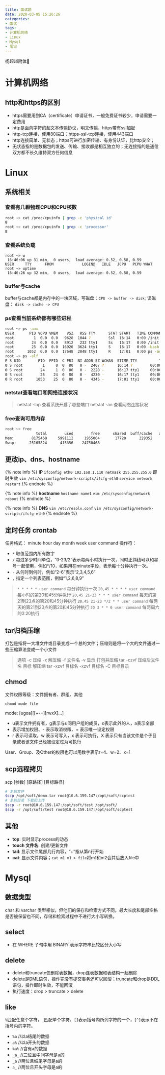 ```yaml
---
title: 面试题
date: 2020-03-05 15:26:26
categories:
- 面试
tags:
- 计算机网络
- Linux
- Mysql
- 笔记
---
```


杨超越附体🙏

<!-- more -->

# 计算机网络

## http和https的区别

+ https需要用到CA（certificate）申请证书，一般免费证书较少，申请需要一定费用
+ http是面向字符的超文本传输协议，明文传输，https带有ssl加密
+ http-tcp连接，使用80端口；https-ssl-tcp连接，使用443端口
+ http连接简单、无状态；https可进行加密传输、有身份认证，比http安全；
+ 无状态指的是数据包的发送、传输、接收都是相互独立的；无连接指的是通信双方都不长久维持双方任何信息





# Linux

## 系统相关

### 查看有几颗物理CPU和CPU核数

``` bash
root ~> cat /proc/cpuinfo | grep -c 'physical id'
8
root ~> cat /proc/cpuinfo | grep -c 'processor'
8
```

### 查看系统负载

``` shell
root ~> w
 16:46:06 up 31 min,  0 users,  load average: 0.52, 0.58, 0.59
USER     TTY      FROM             LOGIN@   IDLE   JCPU   PCPU WHAT
root ~> uptime
 16:46:26 up 32 min,  0 users,  load average: 0.52, 0.58, 0.59
```

### buffer与cache

buffer与cache都是内存中的一块区域，写磁盘：`CPU -> buffer -> disk`; 读磁盘：
`disk -> cache -> CPU`

### ps查看当前系统都有哪些进程

``` bash
root ~> ps -aux
USER       PID %CPU %MEM    VSZ   RSS TTY      STAT START   TIME COMMAND
root         1  0.0  0.0   9628  1044 ?        Ssl  16:14   0:00 /init
root        24  0.0  0.0   8912   232 tty1     Ss   16:17   0:00 /init
root        25  0.0  0.0  16920  3624 tty1     S    16:17   0:00 -bash
root      1052  0.0  0.0  17648  2048 tty1     R    17:01   0:00 ps -aux
root ~> ps -elf
F S UID        PID  PPID  C PRI  NI ADDR SZ WCHAN  STIME TTY          TIME CMD
0 S root         1     0  0  80   0 -  2407 ?      16:14 ?        00:00:00 /init
0 S root        24     1  0  80   0 -  2228 -      16:17 tty1     00:00:00 /init
0 S root        25    24  0  80   0 -  4230 -      16:17 tty1     00:00:00 -bash
0 R root      1053    25  0  80   0 -  4345 -      17:01 tty1     00:00:00 ps -elf
```

### netstat查看端口和网络连接状况

> netstat -lnp 查看系统开启了哪些端口
> netstat -an 查看网络连接状况

### free查询可用内存

``` bash
root ~> free
              total        used        free      shared  buff/cache   available
Mem:        8175468     5991112     1955004       17720      229352     2050624
Swap:      25165824      415356    24750468
```



## 更改ip、dns、hostname

{% note info %}
**IP**
`ifconfig eth0 192.168.1.110 netmask 255.255.255.0` 即时生效
`vim /etc/sysconfig/network-scripts/ifcfg-eth0`
`service network restart`
{% endnote %}

{% note info %}
**hostname**
`hostname name1`
`vim /etc/sysconfig/network`
`reboot`
{% endnote %}

{% note info %}
**DNS**
`vim /etc/resolv.conf`
`vim /etc/sysconfig/network-scripts/ifcfg-eth0`
{% endnote %}

## 定时任务 crontab

任务格式：
minute hour day month week user  command
操作符：
+ `*` 取值范围内所有数字
+ `/` 每过多少时间单位，“0-23/2”表示每两小时执行一次，同时正斜线可以和星号一起使用，例如*/10，如果用在minute字段，表示每十分钟执行一次。
+ `-` 从何时到何时，例如“2-6”表示“2,3,4,5,6”
+ `,` 指定一个列表范围，例如“1,2,6,8,9”

> `* * * * * user command` 每分钟执行一次
> `20,45 * * * * user command` 每小时的第20和45分钟执行
> `20,45 21-23 * * * user command` 每天的第21到23点的第20和45分钟执行
> `20,45 21-23 */2 * * user command` 每两天的第21到23点的第20和45分钟执行
> `20 3 * * 6 user command` 每两周六的3:20执行

## tar归档压缩

打包是指将一大堆文件或目录变成一个总的文件；压缩则是将一个大的文件通过一些压缩算法变成一个小文件

> 选项  -c 压缩
>       -x 解压缩
>       -f 文件名
>       -v 显示
> 打包并压缩    tar -czvf 压缩后文件名 目标
> 解压缩  tar -xzvf 目标名
>             -xzvf 目标名 -C 目标目录


## chmod

文件权限等级：文件拥有者、群组、其他

`chmod mode file`

mode: [ugoa][[+-=][rwxX]...]
+ u表示文件拥有者，g表示与u同用户组的成员，o表示此外的人，a表示全部
+ 表示增加权限、- 表示取消权限、= 表示唯一设定权限
+ r 表示可读取，w 表示可写入，x 表示可执行，X 表示只有当该文件是个子目录或者该文件已经被设定过为可执行

User、Group、及Other的权限也可以用数字表示r=4、w=2、x=1

## scp远程拷贝

scp [参数] [原路径] [目标路径]

``` bash
# 复制文件
$scp /opt/soft/demo.tar root@10.6.159.147:/opt/soft/scptest
# 复制目录 下载和上传
$scp -r root@10.6.159.147:/opt/soft/test /opt/soft/
$scp -r /opt/soft/test root@10.6.159.147:/opt/soft/scptest
```

## 其他

+ **top**: 实时显示process的动态
+ **touch 文件名**: 创建/更新文件
+ **tail**: 显示文件尾部几行内容，“+”指从第n行开始
+ **cat**: 显示文件内容；`cat m1 m1 > file`将m1和m2合并后放入file中

# Mysql

## 数据类型

char 和 varchar 类型相似，但他们的保存和检索方式不同，最大长度和尾部空格是否被保留也不同，存储和检索过程中不进行大小写转换。

## select

+ 在 WHERE 子句中用 BINARY 表示字符串比较区分大小写


## delete

+ delete和truncate仅删除表数据，drop连表数据和表结构一起删除
+ delete是DML语句，操作完没有提交事务还可以回滚；truncate和drop是DDL语句，操作即时生效，不能回滚
+ 执行速度：drop > truncate > delete

## like

`%`匹配任意个字符，`_`匹配单个字符，`[]`表示括号内所列字符的一个，`[^]`表示不在括号内的字符。

+ `%a`     //以a结尾的数据
+ `a%`     //以a开头的数据
+ `%a%`    //含有a的数据
+ `_a_`    //三位且中间字母是a的
+ `_a`     //两位且结尾字母是a的
+ `a_`     //两位且开头字母是a的


